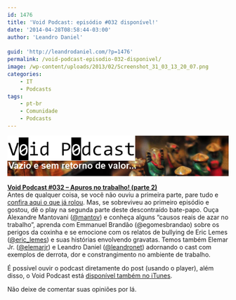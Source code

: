 ```yaml
---
id: 1476
title: 'Void Podcast: episódio #032 disponível!'
date: '2014-04-28T08:58:44-03:00'
author: 'Leandro Daniel'

guid: 'http://leandrodaniel.com/?p=1476'
permalink: /void-podcast-episodio-032-disponivel/
image: /wp-content/uploads/2013/02/Screenshot_31_03_13_20_07.png
categories:
    - IT
    - Podcasts
tags:
    - pt-br
    - Comunidade
    - Podcasts
---
```


![](/assets/pics/VoidBanner.png)

**[Void Podcast #032 – Apuros no trabalho! (parte 2)](https://voidpodcast.wordpress.com/2014/04/27/void-podcast-032-apuros-no-trabalho-parte-2/)**  
Antes de qualquer coisa, se você não ouviu a primeira parte, pare tudo e [confira aqui o que já rolou](https://voidpodcast.wordpress.com/2014/04/20/void-podcast-031-apuros-no-trabalho-parte-1/). Mas, se sobreviveu ao primeiro episódio e gostou, dê o play na segunda parte deste descontraído bate-papo. Ouça Alexandre Mantovani ([@mantov](http://twitter.com/mantov)) e conheça alguns “causos reais de azar no trabalho”, aprenda com Emmanuel Brandão (<a target="_blank">@egomesbrandao</a>) sobre os perigos da coxinha e se emocione com os relatos de bullying de Eric Lemes ([@eric\_lemes](http://twitter.com/eric_lemes)) e suas histórias envolvendo gravatas. Temos também Elemar Jr. ([@elemarjr](http://twitter.com/elemarjr)) e Leandro Daniel ([@leandronet](http://twitter.com/leandronet)) adornando o cast com exemplos de derrota, dor e constrangimento no ambiente de trabalho.

É possível ouvir o podcast diretamente do post (usando o player), além disso, o Void Podcast está [disponível também no iTunes](http://itunes.apple.com/br/podcast/void-podcast/id443186480).

Não deixe de comentar suas opiniões por lá.
